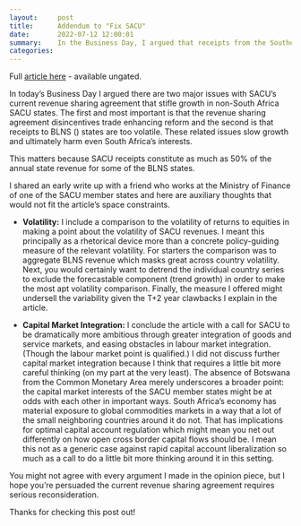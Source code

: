 ```yaml
---
layout:     post
title:      Addendum to "Fix SACU"
date:       2022-07-12 12:00:01
summary:    In the Business Day, I argued that receipts from the Southern African Customs Union (SACU) to non-South Africa SACU member states are too volatile. I suggested that volatility is both undesirable and reparable. Further, I contended that the frictions of cross border good transportation, attendant to SACU’s 2002 revenue sharing agreement, are welfare reducing and addressable. 
categories: 
---
```


Full [article here](https://www.businesslive.co.za/bd/) - available ungated.

In today’s Business Day I argued there are two major issues with SACU’s current revenue sharing agreement that stifle growth in non-South Africa SACU states. The first and most important is that the revenue sharing agreement disincentives trade enhancing reform and the second is that receipts to BLNS () states are too volatile. These related issues slow growth and ultimately harm even South Africa’s interests. 

This matters because SACU receipts constitute as much as 50% of the annual state revenue for some of the BLNS states.

I shared an early write up with a friend who works at the Ministry of Finance of one of the SACU member states and here are auxiliary thoughts that would not fit the article’s space constraints.

* **Volatility:** I include a comparison to the volatility of returns to equities in making a point about the volatility of SACU revenues. I meant this principally as a rhetorical device more than a concrete policy-guiding measure of the relevant volatility. For starters the comparison was to aggregate BLNS revenue which masks great across country volatility. Next, you would certainly want to detrend the individual country series to exclude the forecastable component (trend growth) in order to make the most apt volatility comparison. Finally, the measure I offered might undersell the variability given the T+2 year clawbacks I explain in the article.

* **Capital Market Integration:** I conclude the article with a call for SACU to be dramatically more ambitious through greater integration of goods and service markets, and easing obstacles in labour market integration. (Though the labour market point is qualified.) I did not discuss further capital market integration because I think that requires a little bit more careful thinking (on my part at the very least). The absence of Botswana from the Common Monetary Area merely underscores a broader point: the capital market interests of the SACU member states might be at odds with each other in important ways. South Africa’s economy has material exposure to global commodities markets in a way that a lot of the small neighboring countries around it do not. That has implications for optimal capital account regulation which might mean you net out differently on how open cross border capital flows should be. I mean this not as a generic case against rapid capital account liberalization so much as a call to do a little bit more thinking around it in this setting. 

You might not agree with every argument I made in the opinion piece, but I hope you’re persuaded the current revenue sharing agreement requires serious reconsideration. 

Thanks for checking this post out!
